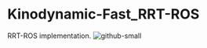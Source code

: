 # Kinodynamic-Fast_RRT-ROS
RRT-ROS implementation.
![github-small](https://github.com/addy1997/Kinodynamic-Fast_RRT-ROS/blob/master/Screenshot%202020-02-22%20at%203.36.34%20PM.png)

